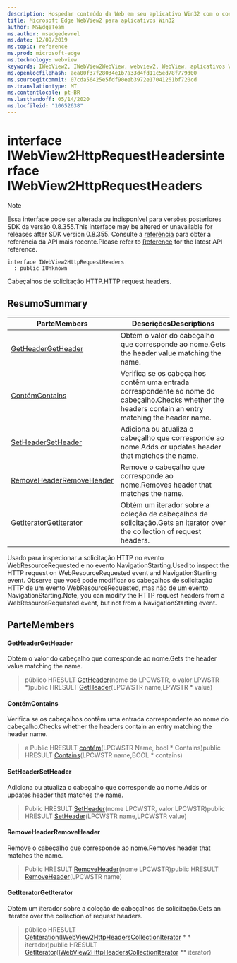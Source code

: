 ```yaml
---
description: Hospedar conteúdo da Web em seu aplicativo Win32 com o controle WebView2 do Microsoft Edge
title: Microsoft Edge WebView2 para aplicativos Win32
author: MSEdgeTeam
ms.author: msedgedevrel
ms.date: 12/09/2019
ms.topic: reference
ms.prod: microsoft-edge
ms.technology: webview
keywords: IWebView2, IWebView2WebView, webview2, WebView, aplicativos Win32, Win32, Edge
ms.openlocfilehash: aea00f37f28034e1b7a33d4fd11c5ed78f779d00
ms.sourcegitcommit: 07cda56425e5fdf90eeb3972e17041261bf720cd
ms.translationtype: MT
ms.contentlocale: pt-BR
ms.lasthandoff: 05/14/2020
ms.locfileid: "10652638"
---
```

# <span data-ttu-id="64ce6-104">interface IWebView2HttpRequestHeaders</span><span class="sxs-lookup"><span data-stu-id="64ce6-104">interface IWebView2HttpRequestHeaders</span></span> 

> [!NOTE]
> <span data-ttu-id="64ce6-105">Essa interface pode ser alterada ou indisponível para versões posteriores SDK da versão 0.8.355.</span><span class="sxs-lookup"><span data-stu-id="64ce6-105">This interface may be altered or unavailable for releases after SDK version 0.8.355.</span></span> <span data-ttu-id="64ce6-106">Consulte a [referência](../../../webview2-api-reference.md) para obter a referência da API mais recente.</span><span class="sxs-lookup"><span data-stu-id="64ce6-106">Please refer to [Reference](../../../webview2-api-reference.md) for the latest API reference.</span></span>

```
interface IWebView2HttpRequestHeaders
  : public IUnknown
```

<span data-ttu-id="64ce6-107">Cabeçalhos de solicitação HTTP.</span><span class="sxs-lookup"><span data-stu-id="64ce6-107">HTTP request headers.</span></span>

## <span data-ttu-id="64ce6-108">Resumo</span><span class="sxs-lookup"><span data-stu-id="64ce6-108">Summary</span></span>

 <span data-ttu-id="64ce6-109">Parte</span><span class="sxs-lookup"><span data-stu-id="64ce6-109">Members</span></span>                        | <span data-ttu-id="64ce6-110">Descrições</span><span class="sxs-lookup"><span data-stu-id="64ce6-110">Descriptions</span></span>
--------------------------------|---------------------------------------------
[<span data-ttu-id="64ce6-111">GetHeader</span><span class="sxs-lookup"><span data-stu-id="64ce6-111">GetHeader</span></span>](#getheader) | <span data-ttu-id="64ce6-112">Obtém o valor do cabeçalho que corresponde ao nome.</span><span class="sxs-lookup"><span data-stu-id="64ce6-112">Gets the header value matching the name.</span></span>
[<span data-ttu-id="64ce6-113">Contém</span><span class="sxs-lookup"><span data-stu-id="64ce6-113">Contains</span></span>](#contains) | <span data-ttu-id="64ce6-114">Verifica se os cabeçalhos contêm uma entrada correspondente ao nome do cabeçalho.</span><span class="sxs-lookup"><span data-stu-id="64ce6-114">Checks whether the headers contain an entry matching the header name.</span></span>
[<span data-ttu-id="64ce6-115">SetHeader</span><span class="sxs-lookup"><span data-stu-id="64ce6-115">SetHeader</span></span>](#setheader) | <span data-ttu-id="64ce6-116">Adiciona ou atualiza o cabeçalho que corresponde ao nome.</span><span class="sxs-lookup"><span data-stu-id="64ce6-116">Adds or updates header that matches the name.</span></span>
[<span data-ttu-id="64ce6-117">RemoveHeader</span><span class="sxs-lookup"><span data-stu-id="64ce6-117">RemoveHeader</span></span>](#removeheader) | <span data-ttu-id="64ce6-118">Remove o cabeçalho que corresponde ao nome.</span><span class="sxs-lookup"><span data-stu-id="64ce6-118">Removes header that matches the name.</span></span>
[<span data-ttu-id="64ce6-119">GetIterator</span><span class="sxs-lookup"><span data-stu-id="64ce6-119">GetIterator</span></span>](#getiterator) | <span data-ttu-id="64ce6-120">Obtém um iterador sobre a coleção de cabeçalhos de solicitação.</span><span class="sxs-lookup"><span data-stu-id="64ce6-120">Gets an iterator over the collection of request headers.</span></span>

<span data-ttu-id="64ce6-121">Usado para inspecionar a solicitação HTTP no evento WebResourceRequested e no evento NavigationStarting.</span><span class="sxs-lookup"><span data-stu-id="64ce6-121">Used to inspect the HTTP request on WebResourceRequested event and NavigationStarting event.</span></span> <span data-ttu-id="64ce6-122">Observe que você pode modificar os cabeçalhos de solicitação HTTP de um evento WebResourceRequested, mas não de um evento NavigationStarting.</span><span class="sxs-lookup"><span data-stu-id="64ce6-122">Note, you can modify the HTTP request headers from a WebResourceRequested event, but not from a NavigationStarting event.</span></span>

## <span data-ttu-id="64ce6-123">Parte</span><span class="sxs-lookup"><span data-stu-id="64ce6-123">Members</span></span>

#### <span data-ttu-id="64ce6-124">GetHeader</span><span class="sxs-lookup"><span data-stu-id="64ce6-124">GetHeader</span></span> 

<span data-ttu-id="64ce6-125">Obtém o valor do cabeçalho que corresponde ao nome.</span><span class="sxs-lookup"><span data-stu-id="64ce6-125">Gets the header value matching the name.</span></span>

> <span data-ttu-id="64ce6-126">público HRESULT [GetHeader](#getheader)(nome do LPCWSTR, o valor LPWSTR \*)</span><span class="sxs-lookup"><span data-stu-id="64ce6-126">public HRESULT [GetHeader](#getheader)(LPCWSTR name,LPWSTR \* value)</span></span>

#### <span data-ttu-id="64ce6-127">Contém</span><span class="sxs-lookup"><span data-stu-id="64ce6-127">Contains</span></span> 

<span data-ttu-id="64ce6-128">Verifica se os cabeçalhos contêm uma entrada correspondente ao nome do cabeçalho.</span><span class="sxs-lookup"><span data-stu-id="64ce6-128">Checks whether the headers contain an entry matching the header name.</span></span>

> <span data-ttu-id="64ce6-129">a Public HRESULT [contém](#contains)(LPCWSTR Name, bool \* Contains)</span><span class="sxs-lookup"><span data-stu-id="64ce6-129">public HRESULT [Contains](#contains)(LPCWSTR name,BOOL \* contains)</span></span>

#### <span data-ttu-id="64ce6-130">SetHeader</span><span class="sxs-lookup"><span data-stu-id="64ce6-130">SetHeader</span></span> 

<span data-ttu-id="64ce6-131">Adiciona ou atualiza o cabeçalho que corresponde ao nome.</span><span class="sxs-lookup"><span data-stu-id="64ce6-131">Adds or updates header that matches the name.</span></span>

> <span data-ttu-id="64ce6-132">Public HRESULT [SetHeader](#setheader)(nome LPCWSTR, valor LPCWSTR)</span><span class="sxs-lookup"><span data-stu-id="64ce6-132">public HRESULT [SetHeader](#setheader)(LPCWSTR name,LPCWSTR value)</span></span>

#### <span data-ttu-id="64ce6-133">RemoveHeader</span><span class="sxs-lookup"><span data-stu-id="64ce6-133">RemoveHeader</span></span> 

<span data-ttu-id="64ce6-134">Remove o cabeçalho que corresponde ao nome.</span><span class="sxs-lookup"><span data-stu-id="64ce6-134">Removes header that matches the name.</span></span>

> <span data-ttu-id="64ce6-135">Public HRESULT [RemoveHeader](#removeheader)(nome LPCWSTR)</span><span class="sxs-lookup"><span data-stu-id="64ce6-135">public HRESULT [RemoveHeader](#removeheader)(LPCWSTR name)</span></span>

#### <span data-ttu-id="64ce6-136">GetIterator</span><span class="sxs-lookup"><span data-stu-id="64ce6-136">GetIterator</span></span> 

<span data-ttu-id="64ce6-137">Obtém um iterador sobre a coleção de cabeçalhos de solicitação.</span><span class="sxs-lookup"><span data-stu-id="64ce6-137">Gets an iterator over the collection of request headers.</span></span>

> <span data-ttu-id="64ce6-138">público HRESULT [Getiteration](#getiterator)([IWebView2HttpHeadersCollectionIterator](IWebView2HttpHeadersCollectionIterator.md) \* \* iterador)</span><span class="sxs-lookup"><span data-stu-id="64ce6-138">public HRESULT [GetIterator](#getiterator)([IWebView2HttpHeadersCollectionIterator](IWebView2HttpHeadersCollectionIterator.md) \*\* iterator)</span></span>

